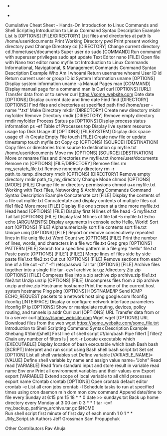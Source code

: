  

+
-
Cumulative Cheat Sheet - Hands-On Introduction to Linux Commands and Shell Scripting
Introduction to Linux
Command	Syntax	Description	Example
List	ls [OPTIONS] [FILE/DIRECTORY]	List files and directories at path	ls /home/user/documents
Print Working Directory	pwd	Print present working directory	pwd
Change Directory	cd [DIRECTORY]	Change current directory	cd /home/user/documents
Super user do	sudo [COMMAND]	Run command with superuser privileges	sudo apt update
Text Editor	nano [FILE]	Open file with Nano text editor	nano myfile.txt
Introduction to Linux Commands
Informational, Navigational, & Management Commands
Command	Syntax	Description	Example
Who Am I	whoami	Return username	whoami
User ID	id	Return current user or group ID	id
System Information	uname [OPTIONS]	Display system information	uname -a
Manual Pages	man [COMMAND]	Display manual page for a command	man ls
Curl	curl [OPTIONS] [URL]	Transfer data from or to server	curl https://some_website.com
Date	date [OPTIONS]	Display current date and time	date
Find	find [DIRECTORY] [OPTIONS]	Find files and directories at specified path	find /home/user -name '*.txt'
Make Directory	mkdir [DIRECTORY]	Create new directory	mkdir myfolder
Remove Directory	rmdir [DIRECTORY]	Remove empty directory	rmdir myfolder
Process Status	ps [OPTIONS]	Display process status information	ps -ef
Table of Processes	top	Display live system resource usage	top
Disk Usage	df [OPTIONS] [FILESYSTEM]	Display disk space usage	df -h
Create Empty File	touch [FILE]	Create new file or update timestamp	touch myfile.txt
Copy	cp [OPTIONS] [SOURCE] [DESTINATION]	Copy files or directories from source to destination	cp myfile.txt /home/user/documents
Move	mv [OPTIONS] [SOURCE] [DESTINATION]	Move or rename files and directories	mv myfile.txt /home/user/documents
Remove	rm [OPTIONS] [FILE/DIRECTORY]	Remove files	rm my_scratch_file.txt
Remove nonempty directory	rm -r path_to_temp_directory
rmdir [OPTIONS] [DIRECTORY]	Remove empty directory	rmdir path_to_my_directory
Change Mode	chmod [OPTIONS] [MODE] [FILE]	Change file or directory permissions	chmod u+x myfile.txt
Working with Text Files, Networking & Archiving Commands
Command	Syntax	Description	Example
Concatenate	cat [FILE]	Display the contents of a file	cat myfile.txt
Concatentate and display contents of multiple files	cat file1 file2
More	more [FILE]	Display file one screen at a time	more myfile.txt
Head	head [OPTIONS] [FILE]	Display first N lines of file	head -5 myfile.txt
Tail	tail [OPTIONS] [FILE]	Display last N lines of file	tail -5 myfile.txt
Echo	echo [ARGUMENTS]	Display arguments in console	echo Hello, World!
Sort	sort [OPTIONS] [FILE]	Alphanumerically sort file contents	sort file.txt
Unique	uniq [OPTIONS] [FILE]	Report or remove consecutively repeated lines in file	uniq file.txt
Word Count	wc [OPTIONS] [FILE]	Print the number of lines, words, and characters in a file	wc file.txt
Grep	grep [OPTIONS] PATTERN [FILE]	Search for a specified pattern in a file	grep "hello" file.txt
Paste	paste [OPTIONS] [FILE1] [FILE2]	Merge lines of files side by side	paste file1.txt file2.txt
Cut	cut [OPTIONS] [FILE]	Remove sections from each line of a file	cut -d":" -f1 /etc/passwd
Tar	tar [OPTIONS] [FILE]	Archive files together into a single file	tar -czvf archive.tar.gz /directory
Zip	zip [OPTIONS] [FILE]	Compress files into a zip archive	zip archive.zip file1.txt file2.txt
Unzip	unzip [OPTIONS] [FILE]	Uncompress files from a zip archive	unzip archive.zip
Hostname	hostname	Print the name of the current host system	hostname
Ping	ping [OPTIONS] HOSTNAME/IP	Send ICMP ECHO_REQUEST packets to a network host	ping google.com
Ifconfig	ifconfig [INTERFACE]	Display or configure network interface parameters	ifconfig
IP	ip [OPTIONS]	Show or manipulate routing, devices, policy routing, and tunnels	ip addr
Curl	curl [OPTIONS] URL	Transfer data from or to a server	curl https://some_website.com
Wget	wget [OPTIONS] URL	Download files from the web	wget https://some_website.com/some_file.txt
Introduction to Shell Scripting
Command	Syntax	Description	Example
Shebang	#!/bin/[shell]	First line of shell script	#!/bin/bash
Pipe	filter1 | filter2	Chain any number of filters	ls | sort -r
Locate executable	which [EXECUTABLE]	Display location of bash executable	which bash
Bash	bash [SCRIPT]	Interpret and run script using Bash shell	bash script.txt
Set	set [OPTION]	List all shell variables	set
Define variable	[VARIABLE_NAME]=[VALUE]	Define shell variable by name and assign value	name="John"
Read	read [VARIABLE]	Read from standard input and store result in variable	read name
Env	env	Print all environment variables and their values	env
Export	export [VARIABLE]	Extend scope of local variable to all child processes	export name
Crontab	crontab [OPTIONS]	Open crontab default editor	crontab -e
List all cron jobs	crontab -l
Schedule tasks to run at specified times using cron daemon	m h dom mon dow command	Append date/time to file every Sunday at 6:15 pm	15 18 * * 0 date >> sundays.txt
Back up home directory every Monday at 3:00 am	0 3 * * 1 tar -cvf my_backup_path\my_archive.tar.gz $HOME\
Run shell script first minute of first day of each month	1 0 1 * * ./My_Script.sh 
Authors
Jeff Grossman
Sam Propupchuk

Other Contributors
Rav Ahuja

